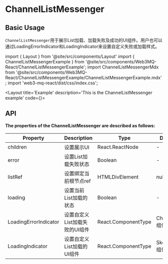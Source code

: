 # ChannelListMessenger

## Basic Usage
`ChannelListMessenger`用于展示List加载、加载失败及成功的UI组件。用户也可以通过LoadingErrorIndicator和LoadingIndicator来设置自定义失败或加载样式。

import { Layout } from '@site/src/components/Layout'
import { ChannelListMessengerExample } from '@site/src/components/Web3MQ-React/ChannelListMessengerExample';
import ChannelListMessengerMdx from '@site/src/components/Web3MQ-React/ChannelListMessengerExample/ChannelListMessengerExample.mdx';
import 'web3-mq-react/dist/css/index.css';

<Layout
title='Example'
description='This is the ChannelListMessenger example'
code={<ChannelListMessengerMdx />}>
<ChannelListMessengerExample />
</Layout>

## API

**The properties of the ChannelListMessenger are described as follows:**

| Property               | Description                      | Type                                      | Default       |
| ---------------------- | -------------------------------- | ----------------------------------------- | ------------- |
|  children              | 设置展示UI                        | React.ReactNode                           |    -          |
|  error                 | 设置List加载失败状态                | Boolean                                  |    -          |
|  listRef               | 设置绑定当前根节点ref               | HTMLDivElement | nul                      |    -          |
|  loading               | 设置当前List加载的状态              | Boolean                                   |    -          |
|  LoadingErrorIndicator | 设置自定义List加载失败的UI组件       | React.ComponentType                       | ChatDown组件   |
|  LoadingIndicator      | 设置自定义List加载的UI组件          | React.ComponentType                       | Skeleton组件   |
